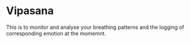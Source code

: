 # Vipasana

This is to monitor and analyse your breathing patterns and the logging of corresponding emotion at the momemnt.
